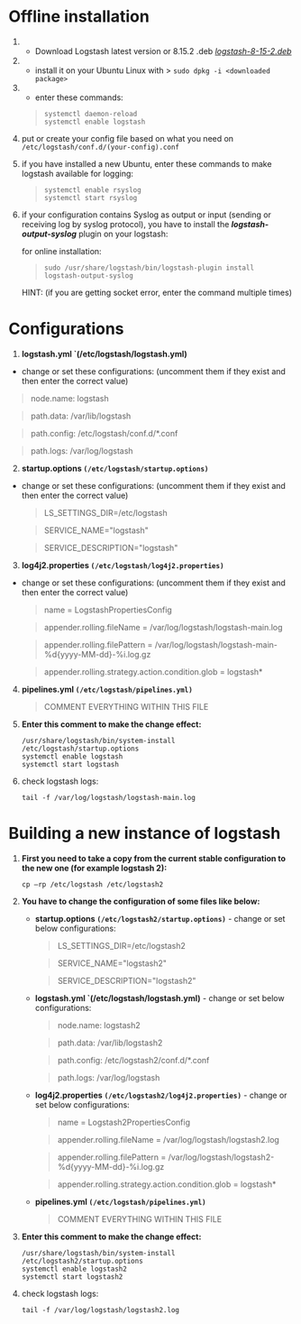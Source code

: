 # Offline installation
1. * Download Logstash latest version or 8.15.2 .deb *[logstash-8-15-2.deb](https://www.elastic.co/downloads/past-releases/logstash-8-15-2)*
2. * install it on your Ubuntu Linux with > ```sudo dpkg -i <downloaded package>```
3. * enter these commands:
   > ```
   > systemctl daemon-reload
   > systemctl enable logstash
   > ```
4. put or create your config file based on what you need on `/etc/logstash/conf.d/(your-config).conf`
5. if you have installed a new Ubuntu, enter these commands to make logstash available for logging:
   > ```
   > systemctl enable rsyslog
   > systemctl start rsyslog
   > ```
   
7. if your configuration contains Syslog as output or input (sending or receiving log by syslog protocol), you have to install the <b>*logstash-output-syslog*</b> plugin on your logstash:

   for online installation:
   > ```
   > sudo /usr/share/logstash/bin/logstash-plugin install logstash-output-syslog
   > ```

   HINT: (if you are getting socket error, enter the command multiple times)

# Configurations
1. **logstash.yml `(/etc/logstash/logstash.yml)**
  * change or set these configurations: (uncomment them if they exist and then enter the correct value)

  > node.name: logstash
  
  > path.data: /var/lib/logstash

  > path.config: /etc/logstash/conf.d/*.conf

  > path.logs: /var/log/logstash

2. **startup.options `(/etc/logstash/startup.options)`**
* change or set these configurations: (uncomment them if they exist and then enter the correct value)

  > LS_SETTINGS_DIR=/etc/logstash
  
  > SERVICE_NAME="logstash"
  
  > SERVICE_DESCRIPTION="logstash"

3. **log4j2.properties `(/etc/logstash/log4j2.properties)`**
* change or set these configurations: (uncomment them if they exist and then enter the correct value)

  > name = LogstashPropertiesConfig 

  > appender.rolling.fileName = /var/log/logstash/logstash-main.log
  
  > appender.rolling.filePattern = /var/log/logstash/logstash-main-%d{yyyy-MM-dd}-%i.log.gz

  > appender.rolling.strategy.action.condition.glob = logstash*

4. **pipelines.yml `(/etc/logstash/pipelines.yml)`**
     > COMMENT EVERYTHING WITHIN THIS FILE

5. **Enter this comment to make the change effect:**
   ```
   /usr/share/logstash/bin/system-install /etc/logstash/startup.options
   systemctl enable logstash
   systemctl start logstash
   ```

6. check logstash logs:
   ```
   tail -f /var/log/logstash/logstash-main.log
   ```
    
# Building a new instance of logstash
1. **First you need to take a copy from the current stable configuration to the new one (for example logstash 2):**
   ```
   cp –rp /etc/logstash /etc/logstash2
   ```
1. **You have to change the configuration of some files like below:**
   * **startup.options `(/etc/logstash2/startup.options)`** - change or set below configurations:
     
     > LS_SETTINGS_DIR=/etc/logstash2
  
     > SERVICE_NAME="logstash2"
  
     > SERVICE_DESCRIPTION="logstash2"

   * **logstash.yml `(/etc/logstash/logstash.yml)** - change or set below configurations:
  
     > node.name: logstash2
  
     > path.data: /var/lib/logstash2

     > path.config: /etc/logstash2/conf.d/*.conf

     > path.logs: /var/log/logstash

   * **log4j2.properties `(/etc/logstash2/log4j2.properties)`** - change or set below configurations:

     > name = Logstash2PropertiesConfig  

     > appender.rolling.fileName = /var/log/logstash/logstash2.log
  
     > appender.rolling.filePattern = /var/log/logstash/logstash2-%d{yyyy-MM-dd}-%i.log.gz

     > appender.rolling.strategy.action.condition.glob = logstash*

   * **pipelines.yml `(/etc/logstash/pipelines.yml)`**
     > COMMENT EVERYTHING WITHIN THIS FILE

3. **Enter this comment to make the change effect:**
   ```
   /usr/share/logstash/bin/system-install /etc/logstash2/startup.options
   systemctl enable logstash2
   systemctl start logstash2
   ```

6. check logstash logs:
   ```
   tail -f /var/log/logstash/logstash2.log
   ```
